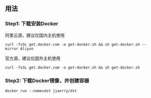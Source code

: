 ## 用法

### Step1: 下载安装Docker

阿里云源，建议仅国内主机使用

```
curl -fsSL get.docker.com -o get-docker.sh && sh get-docker.sh --mirror Aliyun
```

官方源，建议仅国外主机使用

```
curl -fsSL get.docker.com -o get-docker.sh && sh get-docker.sh
```

### Step2: 下载Docker镜像，并创建容器

```
docker run --name=dst jianrry/dst
```

 





